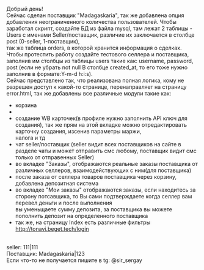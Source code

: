 Добрый день!<br>
Сейчас сделан поставщик "Madagaskaria", так же добавлена опция добавления неограниченного количества пользователей. Чтобы заработал скрипт, создайте БД из файла mysql, там лежат 2 таблицы - Users с именами Seller/поставщик, различие их заключается в столбце post (0-seller, 1-поставщик),<br>
так же таблица orders, в которой хранится информация о сделках. Чтобы протестить работу создайте тестового селлера и поставщика, заполнив им столбцы из таблицы users такие как: username, password, post (если не убрать not null В столбце created_at, то его тоже нужно заполнив в формате:Y-m-d h:i:s).<br>
Сейчас представлено так, что реализована полная логика, кому не разрешен доступ к какой-то странице, перенаправляет на страницу error.html, так же добавлены все различные модули такие как:
<br>
- корзина
- <br>
- создание WB карточек(в профиле нужно заполнить API ключ для создания), так же прям на этой вкладке можно отредактировать карточку создания, изсенив параметры маржи,<br> налога и тд
  <br>
- чат seller/поставщик (seller видит всех поставщиков на сайте в разделе чаты и может отправить смс любому, поставщик видит смс только от отправенных Seller) <br>
- во вкладке "Заказы", отображаются реальные заказы поставщика от различных селлеров, взаимодействующих с ним(для поставщика) <br>
- после заказа от селлера товаров поставщика через корзину, добавлена депозитная система <br>
- во вкладке "Мои заказы" отображаются заказы, если находитесь за сторону потсавщика, то Вы сами подтверждаете когда селлер вам перевел деньги и после выполнения <br> вы уменьщаете сумму депозита, за поставщика вы можете пополнить депозит на определенного поставщика <br>
- так же, на страницу Index есть различные фильтры <br>
http://tonavi.beget.tech/login
<br>
seller: 111|111
<br>
Поставщик: Madagaskaria|123
<br>
Если что-то не получается пишите в tg: @sir_sergay
